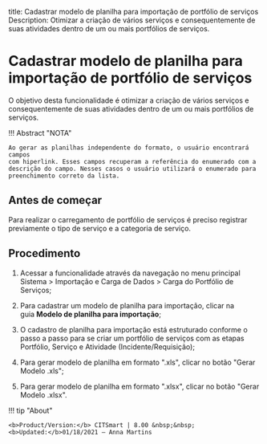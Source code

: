 title: Cadastrar modelo de planilha para importação de portfólio de serviços
Description: Otimizar a criação de vários serviços e consequentemente de suas atividades dentro de um ou mais portfólios de serviços.
# Cadastrar modelo de planilha para importação de portfólio de serviços

O objetivo desta funcionalidade é otimizar a criação de vários serviços e
consequentemente de suas atividades dentro de um ou mais portfólios de serviços.

!!! Abstract "NOTA"

    Ao gerar as planilhas independente do formato, o usuário encontrará campos
    com hiperlink. Esses campos recuperam a referência do enumerado com a
    descrição do campo. Nesses casos o usuário utilizará o enumerado para
    preenchimento correto da lista.

Antes de começar
--------------------

Para realizar o carregamento de portfólio de serviços é preciso registrar
previamente o tipo de serviço e a categoria de serviço.

Procedimento
----------------

1.  Acessar a funcionalidade através da navegação no menu principal Sistema \>
    Importação e Carga de Dados \> Carga do Portfólio de Serviços;

2.  Para cadastrar um modelo de planilha para importação, clicar na
    guia **Modelo de planilha para importação**;

3.  O cadastro de planilha para importação está estruturado conforme o passo a
    passo para se criar um portfólio de serviços com as etapas Portfólio,
    Serviço e Atividade (Incidente/Requisição);

4.  Para gerar modelo de planilha em formato ".xls", clicar no botão "Gerar
    Modelo .xls";

5.  Para gerar modelo de planilha em formato ".xlsx", clicar no botão "Gerar
    Modelo .xlsx".


!!! tip "About"

    <b>Product/Version:</b> CITSmart | 8.00 &nbsp;&nbsp;
    <b>Updated:</b>01/18/2021 – Anna Martins
